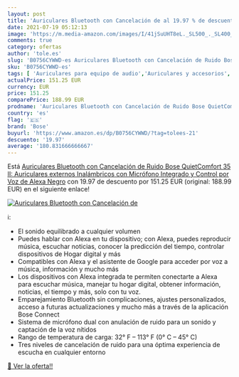 ```yaml
---
layout: post
title: 'Auriculares Bluetooth con Cancelación de al 19.97 % de descuento'
date: 2021-07-19 05:12:13
image: 'https://m.media-amazon.com/images/I/41jSuUHT8eL._SL500_._SL400_.jpg'
comments: true
category: ofertas
author: 'tole.es'
slug: 'B0756CYWWD-es Auriculares Bluetooth con Cancelación de Ruido Bose...'
sku: 'B0756CYWWD-es'
tags: [ 'Auriculares para equipo de audio','Auriculares y accesorios','Electrónica','alexa','bose', ]
actualPrice: 151.25 EUR
currency: EUR
price: 151.25
comparePrice: 188.99 EUR
prodname: 'Auriculares Bluetooth con Cancelación de Ruido Bose QuietComfort 35 II: Auriculares externos Inalámbricos con Micrófono Integrado y Control por Voz de Alexa  Negro'
country: 'es'
flag: '🇪🇸'
brand: 'Bose'
buyurl: 'https://www.amazon.es/dp/B0756CYWWD/?tag=tolees-21'
descuento: '19.97'
average: '180.831666666667'
---
```


Está [Auriculares Bluetooth con Cancelación de Ruido Bose QuietComfort 35 II: Auriculares externos Inalámbricos con Micrófono Integrado y Control por Voz de Alexa  Negro](https://www.amazon.es/dp/B0756CYWWD/?tag=tolees-21) con 19.97 de descuento por 151.25 EUR (original: 188.99 EUR) en el siguiente enlace!

[![Auriculares Bluetooth con Cancelación de](https://m.media-amazon.com/images/I/41jSuUHT8eL._SL500_._SL400_.jpg)](https://www.amazon.es/dp/B0756CYWWD/?tag=tolees-21)

ℹ️:

- El sonido equilibrado a cualquier volumen
- Puedes hablar con Alexa en tu dispositivo; con Alexa, puedes reproducir música, escuchar noticias, conocer la predicción del tiempo, controlar dispositivos de Hogar digital y más
- Compatibles con Alexa y el asistente de Google para acceder por voz a música, información y mucho más
- Los dispositivos con Alexa integrada te permiten conectarte a Alexa para escuchar música, manejar tu hogar digital, obtener información, noticias, el tiempo y más, solo con tu voz.
- Emparejamiento Bluetooth sin complicaciones, ajustes personalizados, acceso a futuras actualizaciones y mucho más a través de la aplicación Bose Connect
- Sistema de micrófono dual con anulación de ruido para un sonido y captación de la voz nítidos
- Rango de temperatura de carga: 32° F – 113° F (0° C – 45° C)
- Tres niveles de cancelación de ruido para una óptima experiencia de escucha en cualquier entorno

[🛒 Ver la oferta!!](https://www.amazon.es/dp/B0756CYWWD/?tag=tolees-21)
